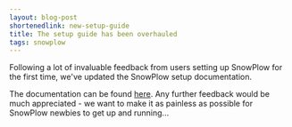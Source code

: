 ```yaml
---
layout: blog-post
shortenedlink: new-setup-guide
title: The setup guide has been overhauled
tags: snowplow
---
```


Following a lot of invaluable feedback from users setting up SnowPlow for the first time, we've updated the SnowPlow setup documentation.

The documentation can be found [here](https://github.com/snowplow/snowplow/wiki/SnowPlow-setup-guide). Any further feedback would be much appreciated - we want to make it as painless as possible for SnowPlow newbies to get up and running... 